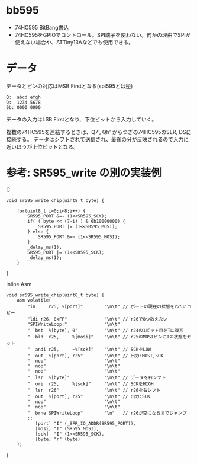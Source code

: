 # bb595

* 74HC595 BitBang書込
* 74HC595をGPIOでコントロール。SPI端子を使わない。何かの理由でSPIが使えない場合や、ATTiny13Aなどでも使用できる。

# データ

データとピンの対応はMSB Firstとなる(spi595とは逆)

	Q:  abcd efgh
	Q:  1234 5678
	0b: 0000 0000

データの入力はLSB Firstとなり、下位ビットから入力していく。

複数の74HC595を連結するときは、Q7', Qh' からつぎの74HC595のSER, DSに接続する。
データはシフトされて送信され、最後の分が反映されるので入力に近いほうが上位ビットとなる。

# 参考: SR595_write の別の実装例

C

	void sr595_write_chip(uint8_t byte) {
	
		for(uint8_t i=0;i<8;i++) {
			SR595_PORT &=~ (1<<SR595_SCK);
			if( ( byte << (7-i) ) & 0b10000000) {
				SR595_PORT |= (1<<SR595_MOSI);
			} else {
				SR595_PORT &=~ (1<<SR595_MOSI);
			}
			_delay_ms(1);
			SR595_PORT |= (1<<SR595_SCK);
			_delay_ms(1);
		}
	
	}

Inline Asm	

	void sr595_write_chip(uint8_t byte) {
		asm volatile(
			"in		r25, %[port]"        "\n\t" // ポートの現在の状態をr25にコピー
			"ldi r26, 0xFF"              "\n\t" // r26で8つ数えたい
			"SPIWriteLoop:"              "\n\t"
			"  bst  %[byte], 0"          "\n\t" // r24の1ビット目をTに複写
			"  bld  r25,     %[mosi]"    "\n\t" // r25のMOSIピンにTの状態をセット
			"  andi r25,     ~%[sck]"    "\n\t" // SCKをLOW
			"  out  %[port], r25"        "\n\t" // 出力:MOSI,SCK
			"  nop"                      "\n\t" 
			"  nop"                      "\n\t" 
			"  nop"                      "\n\t" 
			"  lsr  %[byte]"             "\n\t" // データを右シフト
			"  ori  r25,     %[sck]"     "\n\t" // SCKをHIGH
			"  lsr  r26"                 "\n\t" // r26を右シフト
			"  out  %[port], r25"        "\n\t" // 出力:SCK
			"  nop"                      "\n\t" 
			"  nop"                      "\n\t" 
			"  brne SPIWriteLoop"        "\n"   // r26が空になるまでジャンプ
			::
			   [port] "I" (_SFR_IO_ADDR(SR595_PORT)),
			   [mosi] "I" (SR595_MOSI),
			   [sck]  "I" (1<<SR595_SCK),
			   [byte] "r" (byte)
		);
 }

